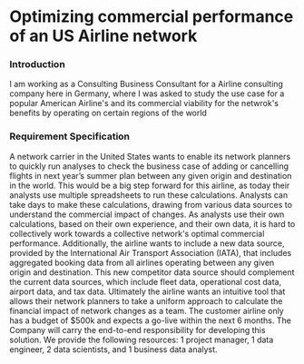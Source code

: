 # Optimizing commercial performance of an US Airline network
### Introduction
I am working as a Consulting Business Consultant for a Airline consulting company here in Germany, where I was asked to study the use case for a popular American Airline's and its commercial viability for the netwrok's benefits by operating on certain regions of the world

### Requirement Specification
A network carrier in the United States wants to enable its network planners to quickly run analyses to 
check the business case of adding or cancelling flights in next year’s summer plan between any given 
origin and destination in the world. This would be a big step forward for this airline, as today their 
analysts use multiple spreadsheets to run these calculations. Analysts can take days to make these 
calculations, drawing from various data sources to understand the commercial impact of changes. As 
analysts use their own calculations, based on their own experience, and their own data, it is hard to 
collectively work towards a collective network's optimal commercial performance. 
Additionally, the airline wants to include a new data source, provided by the International Air 
Transport Association (IATA), that includes aggregated booking data from all airlines operating 
between any given origin and destination. This new competitor data source should complement the 
current data sources, which include fleet data, operational cost data, airport data, and tax data. 
Ultimately the airline wants an intuitive tool that allows their network planners to take a uniform 
approach to calculate the financial impact of network changes as a team. 
The customer airline only has a budget of $500k and expects a go-live within the next 6 months. The Company 
will carry the end-to-end responsibility for developing this solution. We provide the following 
resources: 1 project manager, 1 data engineer, 2 data scientists, and 1 business data analyst.

